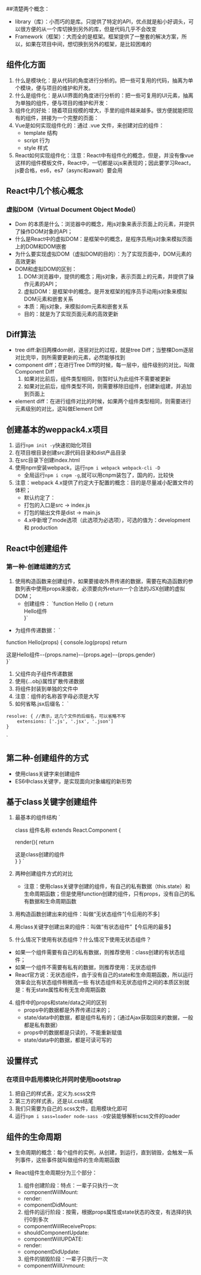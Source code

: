 ##清楚两个概念：
+ library（库）：小而巧的是库。只提供了特定的API，优点就是船小好调头，可以很方便的从一个库切换到另外的库，但是代码几乎不会改变
+ Framework（框架）：大而全的是框架。框架提供了一整套的解决方案，所以，如果在项目中间，想切换到另外的框架，是比较困难的

## 组件化方面
1. 什么是模块化：是从代码的角度进行分析的。把一些可复用的代码，抽离为单个模块，便与项目的维护和开发。
2. 什么是组件化：是从UI界面的角度进行分析的：把一些可复用的UI元素，抽离为单独的组件，便与项目的维护和开发：
3. 组件化的好处：随着项目规模的增大，手里的组件越来越多。很方便就能把现有的组件，拼接为一个完整的页面：
4. Vue是如何实现组件化的：通过 .vue 文件，来创建对应的组件：
   + template 结构
   + script 行为
   + style 样式 
5. React如何实现组件化：注意：React中有组件化的概念，但是，并没有像vue这样的组件模板文件，React中，一切都是以js来表现的；因此要学习React，js要合格，es6，es7（async和await）要会用

## React中几个核心概念
### 虚拟DOM（Virtual Document Object Model）
+ Dom 的本质是什么：浏览器中的概念，用js对象来表示页面上的元素，并提供了操作DOM对象的API；
+ 什么是React中的虚拟DOM：是框架中的概念，是程序员用js对象来模拟页面上的DOM和DOM嵌套
+ 为什么要实现虚拟DOM（虚拟DOM的目的）：为了实现页面中，DOM元素的高效更新
+ DOM和虚拟DOM的区别：
  1. DOM:浏览器中，提供的概念；用js对象，表示页面上的元素，并提供了操作元素的API；
  2. 虚拟DOM：是框架中的概念。是开发框架的程序员手动用js对象来模拟DOM元素和嵌套关系
   + 本质：用js对象，来模拟dom元素和嵌套关系
   + 目的：就是为了实现页面元素的高效更新

## Diff算法
+ tree diff:新旧两棵dom树，逐层对比的过程，就是tree Diff；当整棵Dom逐层对比完毕，则所需要更新的元素，必然能够找到 
+ component diff；在进行Tree Diff的时候，每一层中，组件级别的对比，叫做Component Diff
   1. 如果对比前后，组件类型相同，则暂时认为此组件不需要被更新
   2. 如果对比前后，组件类型不同，则需要移除旧组件，创建新组建，并追加到页面上
+ element diff：在进行组件对比的时候，如果两个组件类型相同，则需要进行元素级别的对比，这叫做Element Diff

## 创建基本的weppack4.x项目
1. 运行`npm init -y`快速初始化项目
2. 在项目根目录创建src源代码目录和dist产品目录
3. 在src目录下创建index.html
4. 使用npm安装webpack，运行`npm i webpack webpack-cli -D`
   + 全局运行`npm i cnpm -g`,就可以用cnpm装包了，国内的，比较快
5. 注意：webpack 4.x提供了约定大于配置的概念：目的是尽量减小配置文件的体积；
   + 默认约定了：
   + 打包的入口是src -> index.js
   + 打包的输出文件是dist -> main.js
   + 4.x中新增了mode选项（此选项为必选项），可选的值为：development 和 production


## React中创建组件
### 第一种-创建组建的方式
1. 使用构造函数来创建组件，如果要接收外界传递的数据，需要在构造函数的参数列表中使用props来接收，必须要向外return一个合法的JSX创建的虚拟DOM；
   + 创建组件：
    `function Hello () {
      <!-- return null -->
      return <div>Hello组件</div>
    }`
  + 为组件传递数据：
   `
   <!-- 使用组件，并为组件传递props数据 -->
   <Hello name={dog.name} age={dog.age} gender={dog.gender}></Hello>
   <!-- 在构造函数中，使用props形参，接收外界传过来的数据 -->
   function Hello(props) {
     <!-- props.name = 'zs' -->
     console.log(props)
     <!-- 结论：不论是Vue还是React，组件中的props永远都是只读的；不能被重新赋值 -->
     return <div>这是Hello组件--{props.name}--{props.age}--{props.gender}</div>
   }`
   1. 父组件向子组件传递数据
   2. 使用{...obj}属性扩散传递数据
   3. 将组件封装到单独的文件中
   4. 注意：组件的名称首字母必须是大写
   5. 如何省略.jsx后缀名：
   `
   <!-- 打开webpack.config.js，并在导出的配置对象中，新增如下节点 -->
    resolve: { //表示，这几个文件的后缀名，可以省略不写
        extensions: ['.js', '.jsx', '.json']
    }
   `

   ## 第二种-创建组件的方式
   + 使用class关键字来创建组件
   + ES6中class关键字，是实现面向对象编程的新形势

## 基于class关键字创建组件
1. 最基本的组件结构
   `
   <!-- 如果要使用class定义组件，必须让自己的组件，继承自React.Component -->
   class 组件名称 extends React.Component {
     <!-- 在组件内部，必须有render函数,作用：渲染当前组件对应的虚拟DOM结构-->
     render(){
       <!-- render函数中，必须返回合法的JSX虚拟DOM结构 -->
       return <div>这是class创建的组件</div>
     }
   }
   `

2. 两种创建组件方式的对比
   + 注意：使用class关键字创建的组件，有自己的私有数据（this.state）和生命周期函数；但是使用function创建的组件，只有props，没有自己的私有数据和生命周期函数
 1. 用构造函数创建出来的组件：叫做“无状态组件”[今后用的不多]
 2. 用class关键字创建出来的组件：叫做“有状态组件”【今后用的最多】
 3. 什么情况下使用有状态组件？什么情况下使用无状态组件？
   + 如果一个组件需要有自己的私有数据，则推荐使用：class创建的有状态组件；
   + 如果一个组件不需要有私有的数据，则推荐使用：无状态组件
   + React官方说：无状态组件，由于没有自己的state和生命周期函数，所以运行效率会比有状态组件稍微高一些
   有状态组件和无状态组件之间的本质区别就是：有无state属性和有无生命周期函数
4. 组件中的props和state/data之间的区别
   + props中的数据都是外界传递过来的；
   + state/data中的数据，都是组件私有的；（通过Ajax获取回来的数据，一般都是私有数据）
   + props中的数据都是只读的，不能重新赋值
   + state/data中的数据，都是可读可写的

## 设置样式
### 在项目中启用模块化并同时使用bootstrap
1. 把自己的样式表，定义为.scss文件
2. 第三方的样式表，还是以.css结尾
3. 我们只需要为自己的.scss文件，启用模块化即可
4. 运行`npm i sass=loader node-sass -D`安装能够解析scss文件的loader

## 组件的生命周期
+ 生命周期的概念：每个组件的实例，从创建，到运行，直到销毁，会触发一系列事件，这些事件就叫做组件的生命周期函数

+ React组件生命周期分为三个部分：
  1. 组件创建阶段：特点：一辈子只执行一次
   + componentWillMount:
   + render:
   + componentDidMount:
  2. 组件的运行阶段：按需，根据props属性或state状态的改变，有选择的执行0到多次
   + componentWillReceiveProps:
   + shouldComponentUpdate:
   + componentWillUPDATE:
   + render:
   + componentDidUpdate:
  3. 组件的销毁阶段：一辈子只执行一次
   + componentWillUnmount:
